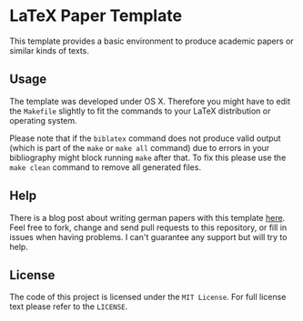 # LaTeX Paper Template
This template provides a basic environment to produce academic papers or similar kinds of texts.

## Usage
The template was developed under OS X. Therefore you might have to edit the `Makefile` slightly to fit the commands to your LaTeX distribution or operating system.

Please note that if the `biblatex` command does not produce valid output (which is part of the `make` or `make all` command) due to errors in your bibliography might block running `make` after that. To fix this please use the `make clean` command to remove all generated files.

## Help
There is a blog post about writing german papers with this template [here](http://andinfinity.de/latex-paper-template-mit-deutscher-ubersetzung/). Feel free to fork, change and send pull requests to this repository, or fill in issues when having problems. I can't guarantee any support but will try to help.

## License
The code of this project is licensed under the `MIT License`. For full license text please refer to the `LICENSE`.
